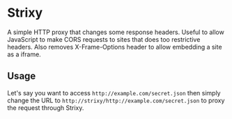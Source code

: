 Strixy
======

A simple HTTP proxy that changes some response headers.
Useful to allow JavaScript to make CORS requests to sites that does too restrictive headers.
Also removes X-Frame-Options header to allow embedding a site as a iframe.

Usage
-----

Let's say you want to access `http://example.com/secret.json` then simply change the URL to 
`http://strixy/http://example.com/secret.json` to proxy the request through Strixy.
